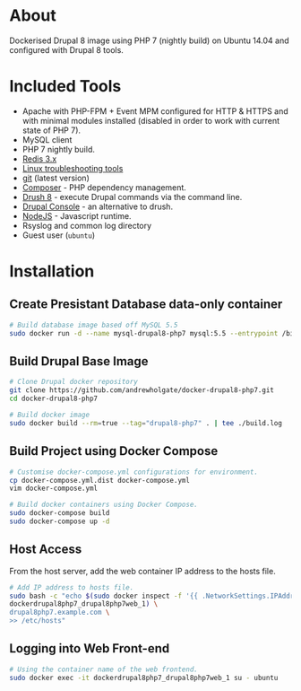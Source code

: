 # About

Dockerised Drupal 8 image using PHP 7 (nightly build) on Ubuntu 14.04 and configured with Drupal 8 tools.

# Included Tools

- Apache with PHP-FPM + Event MPM configured for HTTP & HTTPS and with minimal modules installed (disabled in order to work with current state of PHP 7).
- MySQL client
- PHP 7 nightly build.
- [Redis 3.x](http://redis.io/)
- [Linux troubleshooting tools](http://www.linuxjournal.com/magazine/hack-and-linux-troubleshooting-part-i-high-load)
- [git](http://git-scm.com/) (latest version)
- [Composer](https://getcomposer.org/) - PHP dependency management.
- [Drush 8](https://github.com/drush-ops/drush) - execute Drupal commands via the command line.
- [Drupal Console](https://www.drupal.org/project/console) - an alternative to drush.
- [NodeJS](https://nodejs.org/) - Javascript runtime.
- Rsyslog and common log directory
- Guest user (`ubuntu`)

# Installation

## Create Presistant Database data-only container

```bash
# Build database image based off MySQL 5.5
sudo docker run -d --name mysql-drupal8-php7 mysql:5.5 --entrypoint /bin/echo MySQL data-only container for Drupal 8 PHP 7 MySQL
```

## Build Drupal Base Image

```bash
# Clone Drupal docker repository
git clone https://github.com/andrewholgate/docker-drupal8-php7.git
cd docker-drupal8-php7

# Build docker image
sudo docker build --rm=true --tag="drupal8-php7" . | tee ./build.log
```

## Build Project using Docker Compose

```bash
# Customise docker-compose.yml configurations for environment.
cp docker-compose.yml.dist docker-compose.yml
vim docker-compose.yml

# Build docker containers using Docker Compose.
sudo docker-compose build
sudo docker-compose up -d
```

## Host Access

From the host server, add the web container IP address to the hosts file.

```bash
# Add IP address to hosts file.
sudo bash -c "echo $(sudo docker inspect -f '{{ .NetworkSettings.IPAddress }}' \
dockerdrupal8php7_drupal8php7web_1) \
drupal8php7.example.com \
>> /etc/hosts"
```

## Logging into Web Front-end

```bash
# Using the container name of the web frontend.
sudo docker exec -it dockerdrupal8php7_drupal8php7web_1 su - ubuntu
```
